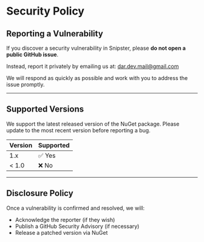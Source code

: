 # Security Policy

## Reporting a Vulnerability

If you discover a security vulnerability in Snipster, please **do not open a public GitHub issue**.

Instead, report it privately by emailing us at: [dar.dev.mail@gmail.com](mailto:dar.dev.mail@gmail.com)

We will respond as quickly as possible and work with you to address the issue promptly.

---

## Supported Versions

We support the latest released version of the NuGet package. Please update to the most recent version before reporting a bug.

| Version        | Supported          |
|----------------|--------------------|
| 1.x            | ✅ Yes             |
| < 1.0          | ❌ No              |

---

## Disclosure Policy

Once a vulnerability is confirmed and resolved, we will:
- Acknowledge the reporter (if they wish)
- Publish a GitHub Security Advisory (if necessary)
- Release a patched version via NuGet
